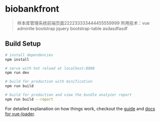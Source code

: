 # biobankfront

> 样本库管理系统前端页面222233333444455559999
> 所用技术：vue adminlte bootstrap jquery bootstrap-table asdasdfasdf

## Build Setup

``` bash
# install dependencies
npm install

# serve with hot reload at localhost:8080
npm run dev

# build for production with minification
npm run build

# build for production and view the bundle analyzer report
npm run build --report
```

For detailed explanation on how things work, checkout the [guide](http://vuejs-templates.github.io/webpack/) and [docs for vue-loader](http://vuejs.github.io/vue-loader).
